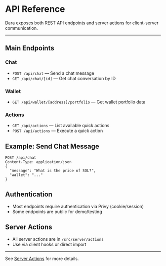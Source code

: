# API Reference

Dara exposes both REST API endpoints and server actions for client-server communication.

---


## Main Endpoints

### Chat
- `POST /api/chat` — Send a chat message
- `GET /api/chat/[id]` — Get chat conversation by ID

### Wallet
- `GET /api/wallet/[address]/portfolio` — Get wallet portfolio data

### Actions
- `GET /api/actions` — List available quick actions
- `POST /api/actions` — Execute a quick action

## Example: Send Chat Message
```http
POST /api/chat
Content-Type: application/json
{
  "message": "What is the price of SOL?",
  "wallet": "..."
}
```

## Authentication
- Most endpoints require authentication via Privy (cookie/session)
- Some endpoints are public for demo/testing

## Server Actions
- All server actions are in `/src/server/actions`
- Use via client hooks or direct import

---

See [Server Actions](./server-actions.md) for more details. 